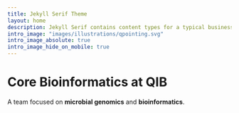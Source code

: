 ```yaml
---
title: Jekyll Serif Theme
layout: home
description: Jekyll Serif contains content types for a typical business website. The theme is fully responsive, blazing fast and artfully illustrated.
intro_image: "images/illustrations/qpointing.svg"
intro_image_absolute: true
intro_image_hide_on_mobile: true
---
```


# Core Bioinformatics at QIB

A team focused on **microbial genomics** and **bioinformatics**.

